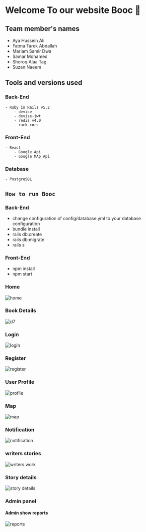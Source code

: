 # Welcome To our website Booc 👋
## Team member's names
- Aya Hussein Ali
- Fatma Tarek Abdallah
- Mariam Samir Dwa
- Samar Mohamed
- Shoroq Alaa Tag
- Suzan Naeem

## Tools and versions used 
### Back-End
    - Ruby in Rails v5.2
        - devise
        - devise-jwt 
        - redis v4.0
        - rack-cors
### Front-End
    - React 
        - Google Api 
        - Google MAp Api        
### Database
    - PostgreSQL
        
## `How to run Booc`
### Back-End
   * change configuration of config/database.yml to your database configuration 
   * bundle install
   * rails db:create 
   * rails db:migrate
   * rails s 
### Front-End
   * npm install
   * npm start

### Home
![home](https://user-images.githubusercontent.com/76849214/123522259-8ea05500-d6bc-11eb-9bda-7206e1a3c78e.jpg)
### Book Details
![d7](https://user-images.githubusercontent.com/76849214/123522795-fdcb7880-d6bf-11eb-97ac-ab71d020e213.jpeg)

### Login 
![login](https://user-images.githubusercontent.com/76849214/123522512-f73c0180-d6bd-11eb-86a3-9a384d2064d9.jpg)
### Register
![register](https://user-images.githubusercontent.com/76849214/123522524-0753e100-d6be-11eb-800d-f95119fda209.jpg)
### User Profile
![profile](https://user-images.githubusercontent.com/76849214/123522628-ab3d8c80-d6be-11eb-8af6-7ed5e82bd4c8.jpg)

### Map
![map](https://user-images.githubusercontent.com/76849214/123522363-1b4b1300-d6bd-11eb-90a6-a6a113122a17.jpg)
### Notification 
![notification](https://user-images.githubusercontent.com/76849214/123522372-27cf6b80-d6bd-11eb-98c3-5e1b5d10b89e.jpg)

### writers stories
![writers work](https://user-images.githubusercontent.com/76849214/123522780-d4aae800-d6bf-11eb-8581-8a3a4824dc56.jpg)
### Story details
![story details](https://user-images.githubusercontent.com/76849214/123522891-bee9f280-d6c0-11eb-9fde-14880a8d2a53.jpg)


### Admin panel
#### Admin show reports
![reports](https://user-images.githubusercontent.com/76849214/123522543-20f52880-d6be-11eb-8677-5a54ece22982.jpg)

















